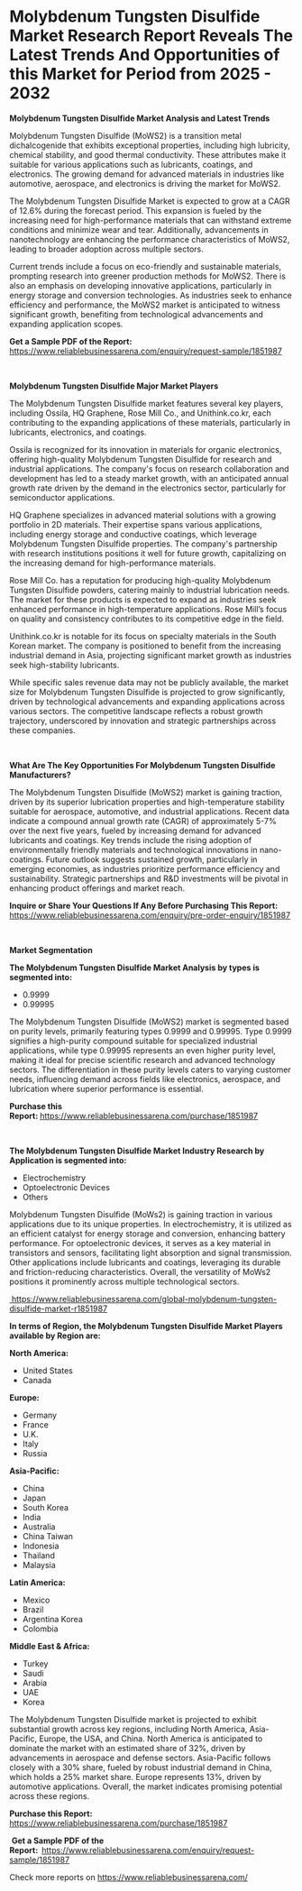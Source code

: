 <p><h1>Molybdenum Tungsten Disulfide Market Research Report Reveals The Latest Trends And Opportunities of this Market for Period from 2025 - 2032</h1></p><p><strong>Molybdenum Tungsten Disulfide Market Analysis and Latest Trends</strong></p>
<p><p>Molybdenum Tungsten Disulfide (MoWS2) is a transition metal dichalcogenide that exhibits exceptional properties, including high lubricity, chemical stability, and good thermal conductivity. These attributes make it suitable for various applications such as lubricants, coatings, and electronics. The growing demand for advanced materials in industries like automotive, aerospace, and electronics is driving the market for MoWS2.</p><p>The Molybdenum Tungsten Disulfide Market is expected to grow at a CAGR of 12.6% during the forecast period. This expansion is fueled by the increasing need for high-performance materials that can withstand extreme conditions and minimize wear and tear. Additionally, advancements in nanotechnology are enhancing the performance characteristics of MoWS2, leading to broader adoption across multiple sectors.</p><p>Current trends include a focus on eco-friendly and sustainable materials, prompting research into greener production methods for MoWS2. There is also an emphasis on developing innovative applications, particularly in energy storage and conversion technologies. As industries seek to enhance efficiency and performance, the MoWS2 market is anticipated to witness significant growth, benefiting from technological advancements and expanding application scopes.</p></p>
<p><strong>Get a Sample PDF of the Report:&nbsp;</strong> <a href="https://www.reliablebusinessarena.com/enquiry/request-sample/1851987?utm_campaign=3558&utm_medium=2&utm_source=Github&utm_content=ia&utm_term=26032025&utm_id=molybdenum-tungsten-disulfide">https://www.reliablebusinessarena.com/enquiry/request-sample/1851987</a></p>
<p>&nbsp;</p>
<p><strong>Molybdenum Tungsten Disulfide Major Market Players</strong></p>
<p><p>The Molybdenum Tungsten Disulfide market features several key players, including Ossila, HQ Graphene, Rose Mill Co., and Unithink.co.kr, each contributing to the expanding applications of these materials, particularly in lubricants, electronics, and coatings.</p><p>Ossila is recognized for its innovation in materials for organic electronics, offering high-quality Molybdenum Tungsten Disulfide for research and industrial applications. The company's focus on research collaboration and development has led to a steady market growth, with an anticipated annual growth rate driven by the demand in the electronics sector, particularly for semiconductor applications.</p><p>HQ Graphene specializes in advanced material solutions with a growing portfolio in 2D materials. Their expertise spans various applications, including energy storage and conductive coatings, which leverage Molybdenum Tungsten Disulfide properties. The company's partnership with research institutions positions it well for future growth, capitalizing on the increasing demand for high-performance materials.</p><p>Rose Mill Co. has a reputation for producing high-quality Molybdenum Tungsten Disulfide powders, catering mainly to industrial lubrication needs. The market for these products is expected to expand as industries seek enhanced performance in high-temperature applications. Rose Mill’s focus on quality and consistency contributes to its competitive edge in the field.</p><p>Unithink.co.kr is notable for its focus on specialty materials in the South Korean market. The company is positioned to benefit from the increasing industrial demand in Asia, projecting significant market growth as industries seek high-stability lubricants.</p><p>While specific sales revenue data may not be publicly available, the market size for Molybdenum Tungsten Disulfide is projected to grow significantly, driven by technological advancements and expanding applications across various sectors. The competitive landscape reflects a robust growth trajectory, underscored by innovation and strategic partnerships across these companies.</p></p>
<p>&nbsp;</p>
<p><strong>What Are The Key Opportunities For Molybdenum Tungsten Disulfide Manufacturers?</strong></p>
<p><p>The Molybdenum Tungsten Disulfide (MoWS2) market is gaining traction, driven by its superior lubrication properties and high-temperature stability suitable for aerospace, automotive, and industrial applications. Recent data indicate a compound annual growth rate (CAGR) of approximately 5-7% over the next five years, fueled by increasing demand for advanced lubricants and coatings. Key trends include the rising adoption of environmentally friendly materials and technological innovations in nano-coatings. Future outlook suggests sustained growth, particularly in emerging economies, as industries prioritize performance efficiency and sustainability. Strategic partnerships and R&D investments will be pivotal in enhancing product offerings and market reach.</p></p>
<p><strong>Inquire or Share Your Questions If Any Before Purchasing This Report:</strong> <a href="https://www.reliablebusinessarena.com/enquiry/pre-order-enquiry/1851987?utm_campaign=3558&utm_medium=2&utm_source=Github&utm_content=ia&utm_term=26032025&utm_id=molybdenum-tungsten-disulfide">https://www.reliablebusinessarena.com/enquiry/pre-order-enquiry/1851987</a></p>
<p>&nbsp;</p>
<p><strong>Market Segmentation</strong></p>
<p><strong>The Molybdenum Tungsten Disulfide Market Analysis by types is segmented into:</strong></p>
<p><ul><li>0.9999</li><li>0.99995</li></ul></p>
<p><p>The Molybdenum Tungsten Disulfide (MoWS2) market is segmented based on purity levels, primarily featuring types 0.9999 and 0.99995. Type 0.9999 signifies a high-purity compound suitable for specialized industrial applications, while type 0.99995 represents an even higher purity level, making it ideal for precise scientific research and advanced technology sectors. The differentiation in these purity levels caters to varying customer needs, influencing demand across fields like electronics, aerospace, and lubrication where superior performance is essential.</p></p>
<p><strong>Purchase this Report:&nbsp;</strong><a href="https://www.reliablebusinessarena.com/purchase/1851987?utm_campaign=3558&utm_medium=2&utm_source=Github&utm_content=ia&utm_term=26032025&utm_id=molybdenum-tungsten-disulfide">https://www.reliablebusinessarena.com/purchase/1851987</a></p>
<p>&nbsp;</p>
<p><strong>The Molybdenum Tungsten Disulfide Market Industry Research by Application is segmented into:</strong></p>
<p><ul><li>Electrochemistry</li><li>Optoelectronic Devices</li><li>Others</li></ul></p>
<p><p>Molybdenum Tungsten Disulfide (MoWs2) is gaining traction in various applications due to its unique properties. In electrochemistry, it is utilized as an efficient catalyst for energy storage and conversion, enhancing battery performance. For optoelectronic devices, it serves as a key material in transistors and sensors, facilitating light absorption and signal transmission. Other applications include lubricants and coatings, leveraging its durable and friction-reducing characteristics. Overall, the versatility of MoWs2 positions it prominently across multiple technological sectors.</p></p>
<p><a href="https://www.reliablebusinessarena.com/global-molybdenum-tungsten-disulfide-market-r1851987?utm_campaign=3558&utm_medium=2&utm_source=Github&utm_content=ia&utm_term=26032025&utm_id=molybdenum-tungsten-disulfide">&nbsp;https://www.reliablebusinessarena.com/global-molybdenum-tungsten-disulfide-market-r1851987</a></p>
<p><strong>In terms of Region, the Molybdenum Tungsten Disulfide Market Players available by Region are:</strong></p>
<p>
    <p> <strong> North America: </strong>
        <ul>
            <li>United States</li>
            <li>Canada</li>
        </ul>
        </p> 
    <p> <strong> Europe: </strong>
        <ul>
            <li>Germany</li>
            <li>France</li>
            <li>U.K.</li>
            <li>Italy</li>
            <li>Russia</li>
        </ul>
        </p> 
    <p> <strong> Asia-Pacific: </strong>
        <ul>
            <li>China</li>
            <li>Japan</li>
            <li>South Korea</li>
            <li>India</li>
            <li>Australia</li>
            <li>China Taiwan</li>
            <li>Indonesia</li>
            <li>Thailand</li>
            <li>Malaysia</li>
        </ul>
        </p> 
    <p> <strong> Latin America: </strong>
        <ul>
            <li>Mexico</li>
            <li>Brazil</li>
            <li>Argentina Korea</li>
            <li>Colombia</li>
        </ul>
        </p> 
    <p> <strong> Middle East & Africa: </strong>
        <ul>
            <li>Turkey</li>
            <li>Saudi</li>
            <li>Arabia</li>
            <li>UAE</li>
            <li>Korea</li>
        </ul>
    </p>
    </p>
<p><p>The Molybdenum Tungsten Disulfide market is projected to exhibit substantial growth across key regions, including North America, Asia-Pacific, Europe, the USA, and China. North America is anticipated to dominate the market with an estimated share of 32%, driven by advancements in aerospace and defense sectors. Asia-Pacific follows closely with a 30% share, fueled by robust industrial demand in China, which holds a 25% market share. Europe represents 13%, driven by automotive applications. Overall, the market indicates promising potential across these regions.</p></p>
<p><strong>Purchase this Report: </strong><a href="https://www.reliablebusinessarena.com/purchase/1851987?utm_campaign=3558&utm_medium=2&utm_source=Github&utm_content=ia&utm_term=26032025&utm_id=molybdenum-tungsten-disulfide">https://www.reliablebusinessarena.com/purchase/1851987</a></p>
<p>&nbsp;<strong>Get a Sample PDF of the Report:&nbsp;&nbsp;</strong><a href="https://www.reliablebusinessarena.com/enquiry/request-sample/1851987?utm_campaign=3558&utm_medium=2&utm_source=Github&utm_content=ia&utm_term=26032025&utm_id=molybdenum-tungsten-disulfide">https://www.reliablebusinessarena.com/enquiry/request-sample/1851987</a></p>
<p><strong></strong></p>
<p>Check more reports on <a href="https://www.reliablebusinessarena.com/?utm_campaign=3558&utm_medium=2&utm_source=Github&utm_content=ia&utm_term=26032025&utm_id=molybdenum-tungsten-disulfide">https://www.reliablebusinessarena.com/</a></p>
